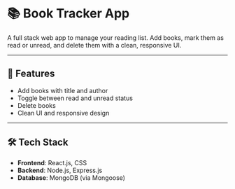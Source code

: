 # 📚 Book Tracker App

A full stack web app to manage your reading list. Add books, mark them as read or unread, and delete them with a clean, responsive UI.

---

## 🚀 Features

- Add books with title and author
- Toggle between read and unread status
- Delete books
- Clean UI and responsive design
---
## 🛠️ Tech Stack

- **Frontend**: React.js, CSS
- **Backend**: Node.js, Express.js
- **Database**: MongoDB (via Mongoose)

